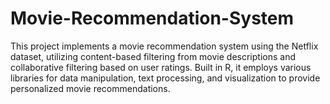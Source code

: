 # Movie-Recommendation-System
This project implements a movie recommendation system using the Netflix dataset, utilizing content-based filtering from movie descriptions and collaborative filtering based on user ratings. Built in R, it employs various libraries for data manipulation, text processing, and visualization to provide personalized movie recommendations.

